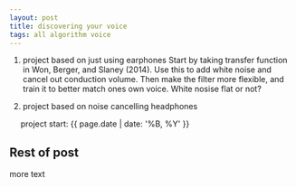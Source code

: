 ```yaml
---
layout: post
title: discovering your voice
tags: all algorithm voice
---
```


1) project based on just using earphones
Start by taking transfer function in Won, Berger, and Slaney (2014). Use this to add white noise and cancel out conduction volume. Then make the filter more flexible, and train it to better match ones own voice.
White nosise flat or not?

2) project based on noise cancelling headphones

&nbsp;&nbsp;&nbsp;&nbsp; project start: {{ page.date | date: '%B, %Y' }}
<!--more-->

## Rest of post
more text
